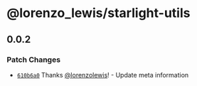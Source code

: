 # @lorenzo_lewis/starlight-utils

## 0.0.2

### Patch Changes

- [`610b6a0`](https://github.com/lorenzolewis/starlight-utils/commit/610b6a036e208741672e6e57142c58144be1beb0) Thanks [@lorenzolewis](https://github.com/lorenzolewis)! - Update meta information
